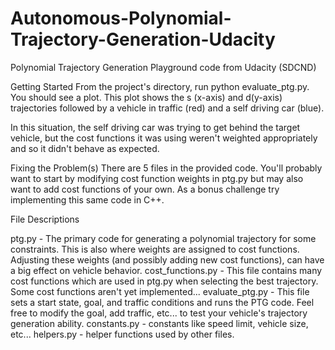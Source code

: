 # Autonomous-Polynomial-Trajectory-Generation-Udacity
Polynomial Trajectory Generation Playground code from Udacity (SDCND)

Getting Started
From the project's directory, run python evaluate_ptg.py. You should see a plot. This plot shows the s (x-axis) and d(y-axis) trajectories followed by a vehicle in traffic (red) and a self driving car (blue).

In this situation, the self driving car was trying to get behind the target vehicle, but the cost functions it was using weren't weighted appropriately and so it didn't behave as expected.

Fixing the Problem(s)
There are 5 files in the provided code. You'll probably want to start by modifying cost function weights in ptg.py but may also want to add cost functions of your own. As a bonus challenge try implementing this same code in C++.

File Descriptions

ptg.py - The primary code for generating a polynomial trajectory for some constraints. This is also where weights are assigned to cost functions. Adjusting these weights (and possibly adding new cost functions), can have a big effect on vehicle behavior.
cost_functions.py - This file contains many cost functions which are used in ptg.py when selecting the best trajectory. Some cost functions aren't yet implemented...
evaluate_ptg.py - This file sets a start state, goal, and traffic conditions and runs the PTG code. Feel free to modify the goal, add traffic, etc... to test your vehicle's trajectory generation ability.
constants.py - constants like speed limit, vehicle size, etc...
helpers.py - helper functions used by other files.
